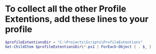 # To collect all the other Profile Extentions, add these lines to your profile
``` ps1
$profileExtentionsDir = "C:\Projects\Scripts\ProfileExtentions"
Get-ChildItem $profileExtentionsDir\*.ps1 | ForEach-Object { . $_ }
```